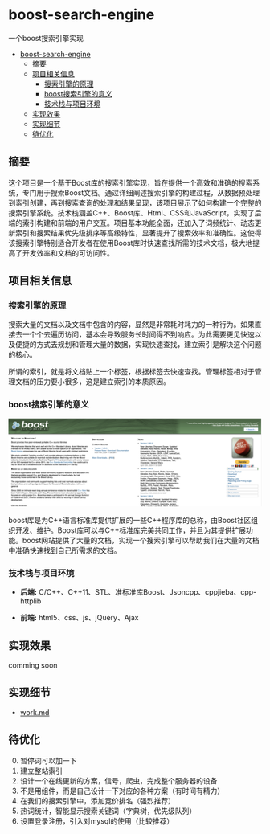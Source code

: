 # boost-search-engine
一个boost搜索引擎实现

- [boost-search-engine](#boost-search-engine)
  - [摘要](#摘要)
  - [项目相关信息](#项目相关信息)
    - [搜索引擎的原理](#搜索引擎的原理)
    - [boost搜索引擎的意义](#boost搜索引擎的意义)
    - [技术栈与项目环境](#技术栈与项目环境)
  - [实现效果](#实现效果)
  - [实现细节](#实现细节)
  - [待优化](#待优化)

## 摘要

这个项目是一个基于Boost库的搜索引擎实现，旨在提供一个高效和准确的搜索系统，专门用于搜索Boost文档。通过详细阐述搜索引擎的构建过程，从数据预处理到索引创建，再到搜索查询的处理和结果呈现，该项目展示了如何构建一个完整的搜索引擎系统。技术栈涵盖C++、Boost库、Html、CSS和JavaScript，实现了后端的索引构建和前端的用户交互。项目基本功能全面，还加入了词频统计、动态更新索引和搜索结果优先级排序等高级特性，显著提升了搜索效率和准确性。这使得该搜索引擎特别适合开发者在使用Boost库时快速查找所需的技术文档，极大地提高了开发效率和文档的可访问性。

## 项目相关信息

### 搜索引擎的原理

搜索大量的文档以及文档中包含的内容，显然是非常耗时耗力的一种行为。如果直接去一个个去遍历访问，基本会导致服务长时间得不到响应。为此需要更见快速以及便捷的方式去规划和管理大量的数据，实现快速查找，建立索引是解决这个问题的核心。

所谓的索引，就是将文档贴上一个标签，根据标签去快速查找。管理标签相对于管理文档的压力要小很多，这是建立索引的本质原因。


### boost搜索引擎的意义

![](./assets/1.png)

boost库是为C++语言标准库提供扩展的一些C++程序库的总称，由Boost社区组织开发、维护。Boost库可以与C++标准库完美共同工作，并且为其提供扩展功能。boost网站提供了大量的文档，实现一个搜索引擎可以帮助我们在大量的文档中准确快速找到自己所需求的文档。

### 技术栈与项目环境

- **后端:** C/C++、C++11、STL、准标准库Boost、Jsoncpp、cppjieba、cpp-httplib

- **前端:** html5、css、js、jQuery、Ajax

## 实现效果

comming soon

## 实现细节

- [work.md](./work.md)


## 待优化

0. 暂停词可以加一下
1. 建立整站索引
2. 设计一个在线更新的方案，信号，爬虫，完成整个服务器的设备
3. 不是用组件，而是自己设计一下对应的各种方案（有时间有精力）
4. 在我们的搜索引擎中，添加竞价排名（强烈推荐）
5. 热词统计，智能显示搜索关键词（字典树，优先级队列）
6. 设置登录注册，引入对mysql的使用（比较推荐）